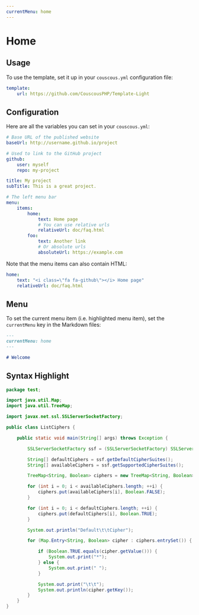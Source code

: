 ```yaml
---
currentMenu: home
---
```

# Home

## Usage

To use the template, set it up in your `couscous.yml` configuration file:

```yaml
template:
    url: https://github.com/CouscousPHP/Template-Light
```

## Configuration

Here are all the variables you can set in your `couscous.yml`:

```yaml
# Base URL of the published website
baseUrl: http://username.github.io/project

# Used to link to the GitHub project
github:
    user: myself
    repo: my-project

title: My project
subTitle: This is a great project.

# The left menu bar
menu:
    items:
        home:
            text: Home page
            # You can use relative urls
            relativeUrl: doc/faq.html
        foo:
            text: Another link
            # Or absolute urls
            absoluteUrl: https://example.com
```

Note that the menu items can also contain HTML:

```yaml
home:
    text: "<i class=\"fa fa-github\"></i> Home page"
    relativeUrl: doc/faq.html
```

## Menu

To set the current menu item (i.e. highlighted menu item), set the `currentMenu`
key in the Markdown files:

```markdown
---
currentMenu: home
---

# Welcome
```

## Syntax Highlight

```java
package test;

import java.util.Map;
import java.util.TreeMap;

import javax.net.ssl.SSLServerSocketFactory;

public class ListCiphers {

    public static void main(String[] args) throws Exception {

        SSLServerSocketFactory ssf = (SSLServerSocketFactory) SSLServerSocketFactory.getDefault();

        String[] defaultCiphers = ssf.getDefaultCipherSuites();
        String[] availableCiphers = ssf.getSupportedCipherSuites();

        TreeMap<String, Boolean> ciphers = new TreeMap<String, Boolean>();

        for (int i = 0; i < availableCiphers.length; ++i) {
            ciphers.put(availableCiphers[i], Boolean.FALSE);
        }

        for (int i = 0; i < defaultCiphers.length; ++i) {
            ciphers.put(defaultCiphers[i], Boolean.TRUE);
        }

        System.out.println("Default\t\tCipher");

        for (Map.Entry<String, Boolean> cipher : ciphers.entrySet()) {

            if (Boolean.TRUE.equals(cipher.getValue())) {
                System.out.print("*");
            } else {
                System.out.print(" ");
            }

            System.out.print("\t\t");
            System.out.println(cipher.getKey());
        }
    }
}
```
